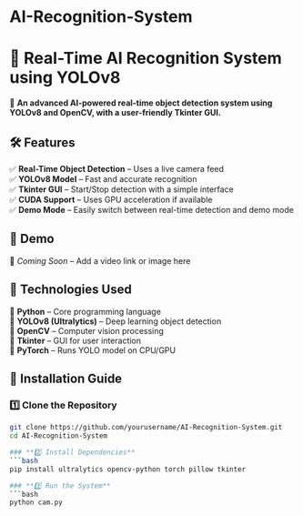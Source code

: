 # AI-Recognition-System
# 🎯 Real-Time AI Recognition System using YOLOv8

🚀 **An advanced AI-powered real-time object detection system using YOLOv8 and OpenCV, with a user-friendly Tkinter GUI.**  

## 🛠 Features  
✅ **Real-Time Object Detection** – Uses a live camera feed  
✅ **YOLOv8 Model** – Fast and accurate recognition  
✅ **Tkinter GUI** – Start/Stop detection with a simple interface  
✅ **CUDA Support** – Uses GPU acceleration if available  
✅ **Demo Mode** – Easily switch between real-time detection and demo mode  

## 📌 Demo  
🔹 *Coming Soon* – Add a video link or image here  

## 🚀 Technologies Used  
🔹 **Python** – Core programming language  
🔹 **YOLOv8 (Ultralytics)** – Deep learning object detection  
🔹 **OpenCV** – Computer vision processing  
🔹 **Tkinter** – GUI for user interaction  
🔹 **PyTorch** – Runs YOLO model on CPU/GPU  

## 🔧 Installation Guide  
### **1️⃣ Clone the Repository**
```bash
git clone https://github.com/yourusername/AI-Recognition-System.git
cd AI-Recognition-System

### **2️⃣ Install Dependencies**
```bash
pip install ultralytics opencv-python torch pillow tkinter

### **3️⃣ Run the System**
```bash
python cam.py
